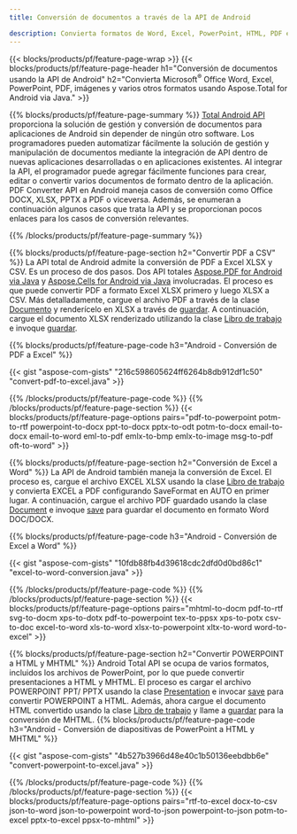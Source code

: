 ```yaml
---
title: Conversión de documentos a través de la API de Android 

description: Convierta formatos de Word, Excel, PowerPoint, HTML, PDF e imagen utilizando la API de conversión de Android. Android convierte Office docx, xlsx, pptx a PDF. 
---
```


{{< blocks/products/pf/feature-page-wrap >}}
{{< blocks/products/pf/feature-page-header h1="Conversión de documentos usando la API de Android" h2="Convierta Microsoft<sup>&reg;</sup> Office Word, Excel, PowerPoint, PDF, imágenes y varios otros formatos usando Aspose.Total for Android via Java." >}}

{{% blocks/products/pf/feature-page-summary %}}
[Total Android API](https://products.aspose.com/total/android-java/) proporciona la solución de gestión y conversión de documentos para aplicaciones de Android sin depender de ningún otro software. Los programadores pueden automatizar fácilmente la solución de gestión y manipulación de documentos mediante la integración de API dentro de nuevas aplicaciones desarrolladas o en aplicaciones existentes. Al integrar la API, el programador puede agregar fácilmente funciones para crear, editar o convertir varios documentos de formato dentro de la aplicación. PDF Converter API en Android maneja casos de conversión como Office DOCX, XLSX, PPTX a PDF o viceversa. Además, se enumeran a continuación algunos casos que trata la API y se proporcionan pocos enlaces para los casos de conversión relevantes. 

{{% /blocks/products/pf/feature-page-summary  %}}

{{% blocks/products/pf/feature-page-section  h2="Convertir PDF a CSV" %}}
La API total de Android admite la conversión de PDF a Excel XLSX y CSV. Es un proceso de dos pasos. Dos API totales [Aspose.PDF for Android via Java](https://products.aspose.com/pdf/android-java/) y [Aspose.Cells for Android via Java](https://products.aspose.com/cells/android-java/) involucradas. El proceso es que puede convertir PDF a formato Excel XLSX primero y luego XLSX a CSV. Más detalladamente, cargue el archivo PDF a través de la clase [Documento](https://reference.aspose.com/pdf/java/com.aspose.pdf/Document) y renderícelo en XLSX a través de [guardar](https://reference.aspose.com/pdf/java/com.aspose.pdf/Document#save-java.lang.String-com.aspose.pdf.SaveOptions-). A continuación, cargue el documento XLSX renderizado utilizando la clase [Libro de trabajo](https://reference.aspose.com/cells/java/com.aspose.cells/Workbook) e invoque [guardar](https://reference.aspose.com/cells/java/com.aspose.cells/workbook#save(java.lang.String,%20com.aspose.cells.SaveOptions)).

{{% blocks/products/pf/feature-page-code h3="Android - Conversión de PDF a Excel" %}}

{{< gist "aspose-com-gists" "216c598605624ff6264b8db912df1c50" "convert-pdf-to-excel.java" >}}

{{% /blocks/products/pf/feature-page-code  %}}
{{% /blocks/products/pf/feature-page-section %}}
{{< blocks/products/pf/feature-page-options pairs="pdf-to-powerpoint potm-to-rtf powerpoint-to-docx ppt-to-docx pptx-to-odt potm-to-docx email-to-docx email-to-word eml-to-pdf emlx-to-bmp emlx-to-image msg-to-pdf oft-to-word" >}}


{{% blocks/products/pf/feature-page-section  h2="Conversión de Excel a Word" %}}
La API de Android también maneja la conversión de Excel. El proceso es, cargue el archivo EXCEL XLSX usando la clase [Libro de trabajo](https://reference.aspose.com/cells/java/com.aspose.cells/Workbook) y convierta EXCEL a PDF configurando SaveFormat en AUTO en primer lugar. A continuación, cargue el archivo PDF guardado usando la clase [Document](https://reference.aspose.com/pdf/java/com.aspose.pdf/Document) e invoque [save](https://reference.aspose.com/pdf/java/com.aspose.pdf/Document#save-java.lang.String-com.aspose.pdf.SaveOptions-) para guardar el documento en formato Word DOC/DOCX.

{{% blocks/products/pf/feature-page-code h3="Android - Conversión de Excel a Word" %}}

{{< gist "aspose-com-gists" "10fdb88fb4d39618cdc2dfd0d0bd86c1" "excel-to-word-conversion.java" >}}

{{% /blocks/products/pf/feature-page-code  %}}
{{% /blocks/products/pf/feature-page-section %}}
{{< blocks/products/pf/feature-page-options pairs="mhtml-to-docm pdf-to-rtf svg-to-docm xps-to-dotx pdf-to-powerpoint tex-to-ppsx xps-to-potx csv-to-doc excel-to-word xls-to-word xlsx-to-powerpoint xltx-to-word word-to-excel" >}}

{{% blocks/products/pf/feature-page-section  h2="Convertir POWERPOINT a HTML y MHTML" %}}
Android Total API se ocupa de varios formatos, incluidos los archivos de PowerPoint, por lo que puede convertir presentaciones a HTML y MHTML. El proceso es cargar el archivo POWERPOINT PPT/ PPTX usando la clase [Presentation](https://reference.aspose.com/slides/java/com.aspose.slides/Presentation) e invocar [save](https://reference.aspose.com/slides/java/com.aspose.slides/Presentation#save-java.lang.String-int-com.aspose.slides.ISaveOptions-) para convertir POWERPOINT a HTML. Además, ahora cargue el documento HTML convertido usando la clase [Libro de trabajo](https://reference.aspose.com/cells/java/com.aspose.cells/Workbook) y llame a [guardar](https://reference.aspose.com/cells/java/com.aspose.cells/) para la conversión de MHTML. 
{{% blocks/products/pf/feature-page-code h3="Android - Conversión de diapositivas de PowerPoint a HTML y MHTML" %}}

{{< gist "aspose-com-gists" "4b527b3966d48e40c1b50136eebdbb6e" "convert-powerpoint-to-excel.java" >}}


{{% /blocks/products/pf/feature-page-code  %}}
{{% /blocks/products/pf/feature-page-section %}}
{{< blocks/products/pf/feature-page-options pairs="rtf-to-excel docx-to-csv json-to-word json-to-powerpoint word-to-json powerpoint-to-json potm-to-excel pptx-to-excel ppsx-to-mhtml" >}}